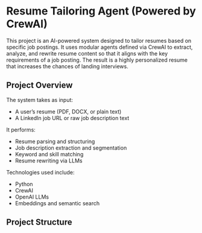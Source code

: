 # Resume Tailoring Agent (Powered by CrewAI)

This project is an AI-powered system designed to tailor resumes based on specific job postings. It uses modular agents defined via CrewAI to extract, analyze, and rewrite resume content so that it aligns with the key requirements of a job posting. The result is a highly personalized resume that increases the chances of landing interviews.

## Project Overview

The system takes as input:
- A user’s resume (PDF, DOCX, or plain text)
- A LinkedIn job URL or raw job description text

It performs:
- Resume parsing and structuring
- Job description extraction and segmentation
- Keyword and skill matching
- Resume rewriting via LLMs

Technologies used include:
- Python
- CrewAI
- OpenAI LLMs
- Embeddings and semantic search

## Project Structure

